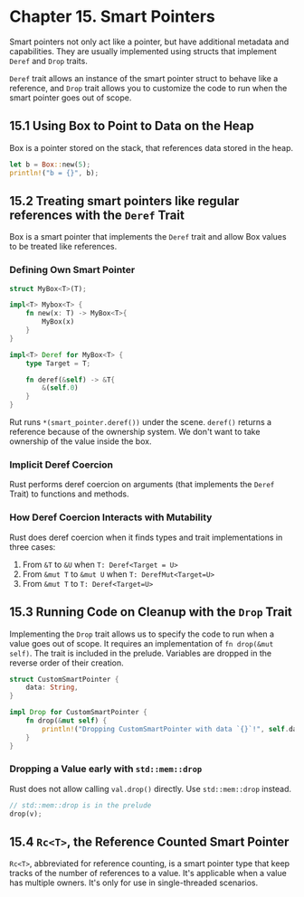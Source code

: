 # Chapter 15. Smart Pointers

Smart pointers not only act like a pointer, but have additional metadata and capabilities. They are usually implemented using structs that implement `Deref` and `Drop` traits.

`Deref` trait allows an instance of the smart pointer struct to behave like a reference, and `Drop` trait allows you to customize the code to run when the smart pointer goes out of scope.

## 15.1 Using Box<T> to Point to Data on the Heap

Box<T> is a pointer stored on the stack, that references data stored in the heap.

```rust
let b = Box::new(5);
println!("b = {}", b);
```

## 15.2 Treating smart pointers like regular references with the `Deref` Trait

Box<T> is a smart pointer that implements the `Deref` trait and allow Box<T> values to be treated like references.

### Defining Own Smart Pointer

```rust
struct MyBox<T>(T);

impl<T> Mybox<T> {
    fn new(x: T) -> MyBox<T>{
        MyBox(x)
    }
}

impl<T> Deref for MyBox<T> {
    type Target = T;

    fn deref(&self) -> &T{
        &(self.0)
    }
}
```

Rut runs `*(smart_pointer.deref())` under the scene. `deref()` returns a reference because of the ownership system. We don't want to take ownership of the value inside the box.

### Implicit Deref Coercion

Rust performs deref coercion on arguments (that implements the `Deref` Trait) to functions and methods.

### How Deref Coercion Interacts with Mutability

Rust does deref coercion when it finds types and  trait implementations in three cases:
1. From `&T` to `&U` when `T: Deref<Target = U>`
2. From `&mut T` to `&mut U` when `T: DerefMut<Target=U>`
3. From `&mut T` to `T: Deref<Target=U>`

## 15.3 Running Code on Cleanup with the `Drop` Trait

Implementing the `Drop` trait allows us to specify the code to run when a value goes out of scope. It requires an implementation of `fn drop(&mut self)`. The trait is included in the prelude. Variables are dropped in the reverse order of their creation.

```rust
struct CustomSmartPointer {
    data: String,
}

impl Drop for CustomSmartPointer {
    fn drop(&mut self) {
        println!("Dropping CustomSmartPointer with data `{}`!", self.data);
    }
}
```

### Dropping a Value early with `std::mem::drop`

Rust does not allow calling `val.drop()` directly. Use `std::mem::drop` instead.

```rust
// std::mem::drop is in the prelude
drop(v);
```

## 15.4 `Rc<T>`, the Reference Counted Smart Pointer

`Rc<T>`, abbreviated for reference counting, is a  smart pointer type that keep tracks of the number of references to a value. It's applicable when a value has multiple owners. It's only for use in single-threaded scenarios.